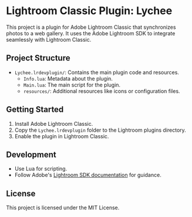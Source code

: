 # Lightroom Classic Plugin: Lychee

This project is a plugin for Adobe Lightroom Classic that synchronizes photos to a web gallery. It uses the Adobe Lightroom SDK to integrate seamlessly with Lightroom Classic.

## Project Structure

- `Lychee.lrdevplugin/`: Contains the main plugin code and resources.
  - `Info.lua`: Metadata about the plugin.
  - `Main.lua`: The main script for the plugin.
  - `resources/`: Additional resources like icons or configuration files.

## Getting Started

1. Install Adobe Lightroom Classic.
2. Copy the `Lychee.lrdevplugin` folder to the Lightroom plugins directory.
3. Enable the plugin in Lightroom Classic.

## Development

- Use Lua for scripting.
- Follow Adobe's [Lightroom SDK documentation](https://www.adobe.io/apis/creativecloud/lightroomclassic.html) for guidance.

## License

This project is licensed under the MIT License.
